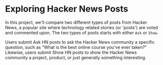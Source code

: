 # Exploring Hacker News Posts

In this project, we'll compare two different types of posts from Hacker News, a popular site where technology related stories (or 'posts') are voted and commented upon. The two types of posts starts with either `Ask` or `Show`.

Users submit Ask HN posts to ask the Hacker News community a specific question, such as "What is the best online course you've ever taken?" Likewise, users submit Show HN posts to show the Hacker News community a project, product, or just generally something interesting.
